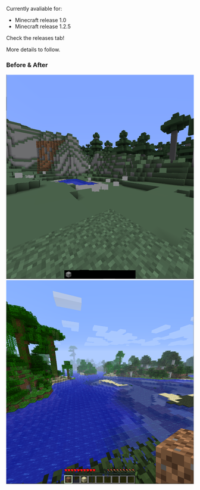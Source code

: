 Currently avaliable for:
- Minecraft release 1.0
- Minecraft release 1.2.5

Check the releases tab!

More details to follow.

### Before & After
![](./docs/Before.png)
![](./docs/After.png)